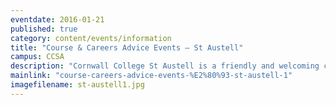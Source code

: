 ```yaml
---
eventdate: 2016-01-21
published: true
category: content/events/information
title: "Course & Careers Advice Events – St Austell"
campus: CCSA
description: "Cornwall College St Austell is a friendly and welcoming campus, where staff will ensure you get..."
mainlink: "course-careers-advice-events-%E2%80%93-st-austell-1"
imagefilename: st-austell1.jpg
---
```

